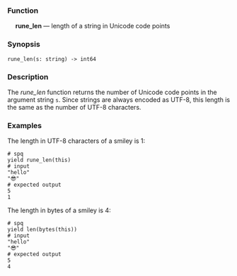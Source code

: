 ### Function

&emsp; **rune_len** &mdash; length of a string in Unicode code points

### Synopsis

```
rune_len(s: string) -> int64
```

### Description

The _rune_len_ function returns the number of Unicode code points in
the argument string `s`.  Since strings are always encoded as UTF-8,
this length is the same as the number of UTF-8 characters.

### Examples

The length in UTF-8 characters of a smiley is 1:
```mdtest-spq
# spq
yield rune_len(this)
# input
"hello"
"😎"
# expected output
5
1
```

The length in bytes of a smiley is 4:
```mdtest-spq
# spq
yield len(bytes(this))
# input
"hello"
"😎"
# expected output
5
4
```
